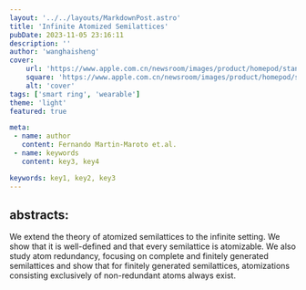 ```yaml
---
layout: '../../layouts/MarkdownPost.astro'
title: 'Infinite Atomized Semilattices'
pubDate: 2023-11-05 23:16:11
description: ''
author: 'wanghaisheng'
cover:
    url: 'https://www.apple.com.cn/newsroom/images/product/homepod/standard/Apple-HomePod-hero-230118_big.jpg.large_2x.jpg'
    square: 'https://www.apple.com.cn/newsroom/images/product/homepod/standard/Apple-HomePod-hero-230118_big.jpg.large_2x.jpg'
    alt: 'cover'
tags: ['smart ring', 'wearable'] 
theme: 'light'
featured: true

meta:
 - name: author
   content: Fernando Martin-Maroto et.al.
 - name: keywords
   content: key3, key4

keywords: key1, key2, key3
---
```


## abstracts:
We extend the theory of atomized semilattices to the infinite setting. We show that it is well-defined and that every semilattice is atomizable. We also study atom redundancy, focusing on complete and finitely generated semilattices and show that for finitely generated semilattices, atomizations consisting exclusively of non-redundant atoms always exist.
